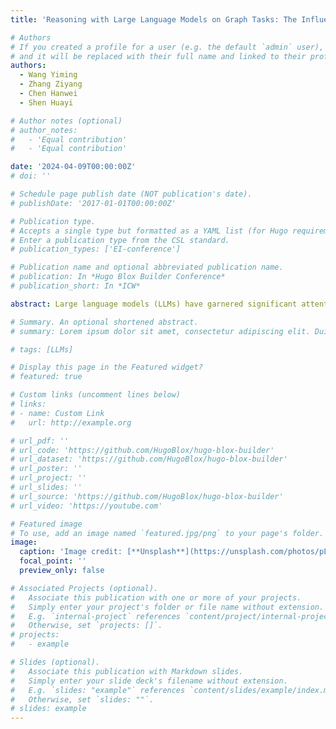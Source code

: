```yaml
---
title: 'Reasoning with Large Language Models on Graph Tasks: The Influence of Temperature'

# Authors
# If you created a profile for a user (e.g. the default `admin` user), write the username (folder name) here
# and it will be replaced with their full name and linked to their profile.
authors:
  - Wang Yiming 
  - Zhang Ziyang
  - Chen Hanwei
  - Shen Huayi

# Author notes (optional)
# author_notes:
#   - 'Equal contribution'
#   - 'Equal contribution'

date: '2024-04-09T00:00:00Z'
# doi: ''

# Schedule page publish date (NOT publication's date).
# publishDate: '2017-01-01T00:00:00Z'

# Publication type.
# Accepts a single type but formatted as a YAML list (for Hugo requirements).
# Enter a publication type from the CSL standard.
# publication_types: ['EI-conference']

# Publication name and optional abbreviated publication name.
# publication: In *Hugo Blox Builder Conference*
# publication_short: In *ICW*

abstract: Large language models (LLMs) have garnered significant attention due to their impressive performance across various fields. Consequently, numerous researchers are exploring the potential of applying these models to graph problems. However, the effect of the temperature coefficient on graph reasoning within large models remains underexplored. To this end, we investigate the effect of temperature by using NLGraph as a benchmark. We aim to explore the effect of varying the temperature parameter in the discrete range of 0 to 1 on the models’ inference performance. The experimental results show that the LLMs’ sensitivity to temperature varies across tasks at different difficulty levels. In most cases, the accuracy is higher at moderate temperatures and lower at extreme temperature settings, suggesting that proper temperature tuning can improve inference performance. In addition, the effect of temperature change on accuracy is more significant in the shortest path problem. As the temperature increases, the tendency of the model to explore different solutions increases and the creativity and disorder of the response increases, leading to a decrease in accuracy and causing an increase in the rate of change.

# Summary. An optional shortened abstract.
# summary: Lorem ipsum dolor sit amet, consectetur adipiscing elit. Duis posuere tellus ac convallis placerat. Proin tincidunt magna sed ex sollicitudin condimentum.

# tags: [LLMs]

# Display this page in the Featured widget?
# featured: true

# Custom links (uncomment lines below)
# links:
# - name: Custom Link
#   url: http://example.org

# url_pdf: ''
# url_code: 'https://github.com/HugoBlox/hugo-blox-builder'
# url_dataset: 'https://github.com/HugoBlox/hugo-blox-builder'
# url_poster: ''
# url_project: ''
# url_slides: ''
# url_source: 'https://github.com/HugoBlox/hugo-blox-builder'
# url_video: 'https://youtube.com'

# Featured image
# To use, add an image named `featured.jpg/png` to your page's folder.
image:
  caption: 'Image credit: [**Unsplash**](https://unsplash.com/photos/pLCdAaMFLTE)'
  focal_point: ''
  preview_only: false

# Associated Projects (optional).
#   Associate this publication with one or more of your projects.
#   Simply enter your project's folder or file name without extension.
#   E.g. `internal-project` references `content/project/internal-project/index.md`.
#   Otherwise, set `projects: []`.
# projects:
#   - example

# Slides (optional).
#   Associate this publication with Markdown slides.
#   Simply enter your slide deck's filename without extension.
#   E.g. `slides: "example"` references `content/slides/example/index.md`.
#   Otherwise, set `slides: ""`.
# slides: example
---
```


<!-- {{% callout note %}}
Click the _Cite_ button above to demo the feature to enable visitors to import publication metadata into their reference management software.
{{% /callout %}}

{{% callout note %}}
Create your slides in Markdown - click the _Slides_ button to check out the example.
{{% /callout %}}

Add the publication's **full text** or **supplementary notes** here. You can use rich formatting such as including [code, math, and images](https://docs.hugoblox.com/content/writing-markdown-latex/). -->
